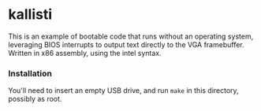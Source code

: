 # kallisti

This is an example of bootable code that runs without an operating system, leveraging BIOS interrupts to output text directly to the VGA framebuffer.
Written in x86 assembly, using the intel syntax.

### Installation
You'll need to insert an empty USB drive, and run `make` in this directory, possibly as root.
